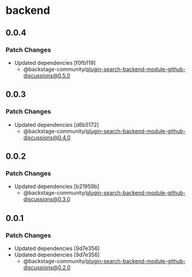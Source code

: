 # backend

## 0.0.4

### Patch Changes

- Updated dependencies [f0fb119]
  - @backstage-community/plugin-search-backend-module-github-discussions@0.5.0

## 0.0.3

### Patch Changes

- Updated dependencies [d6b5172]
  - @backstage-community/plugin-search-backend-module-github-discussions@0.4.0

## 0.0.2

### Patch Changes

- Updated dependencies [b21959b]
  - @backstage-community/plugin-search-backend-module-github-discussions@0.3.0

## 0.0.1

### Patch Changes

- Updated dependencies [9d7e356]
- Updated dependencies [9d7e356]
  - @backstage-community/plugin-search-backend-module-github-discussions@0.2.0
